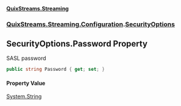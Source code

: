 #### [QuixStreams.Streaming](index.md 'index')
### [QuixStreams.Streaming.Configuration](QuixStreams.Streaming.Configuration.md 'QuixStreams.Streaming.Configuration').[SecurityOptions](SecurityOptions.md 'QuixStreams.Streaming.Configuration.SecurityOptions')

## SecurityOptions.Password Property

SASL password

```csharp
public string Password { get; set; }
```

#### Property Value
[System.String](https://docs.microsoft.com/en-us/dotnet/api/System.String 'System.String')